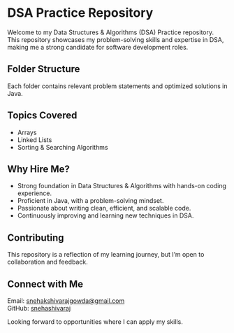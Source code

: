 # DSA Practice Repository

Welcome to my Data Structures & Algorithms (DSA) Practice repository. This repository showcases my problem-solving skills and expertise in DSA, making me a strong candidate for software development roles.

## Folder Structure

Each folder contains relevant problem statements and optimized solutions in Java.

## Topics Covered

- Arrays  
- Linked Lists  
- Sorting & Searching Algorithms  

## Why Hire Me?
- Strong foundation in Data Structures & Algorithms with hands-on coding experience.  
- Proficient in Java, with a problem-solving mindset.  
- Passionate about writing clean, efficient, and scalable code.  
- Continuously improving and learning new techniques in DSA.

## Contributing
This repository is a reflection of my learning journey, but I’m open to collaboration and feedback.

## Connect with Me
Email: snehakshivarajgowda@gmail.com  
GitHub: [snehashivaraj](https://github.com/snehashivaraj)  

Looking forward to opportunities where I can apply my skills.

